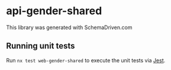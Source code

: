 
# api-gender-shared

This library was generated with SchemaDriven.com

## Running unit tests

Run `nx test web-gender-shared` to execute the unit tests via [Jest](https://jestjs.io).

